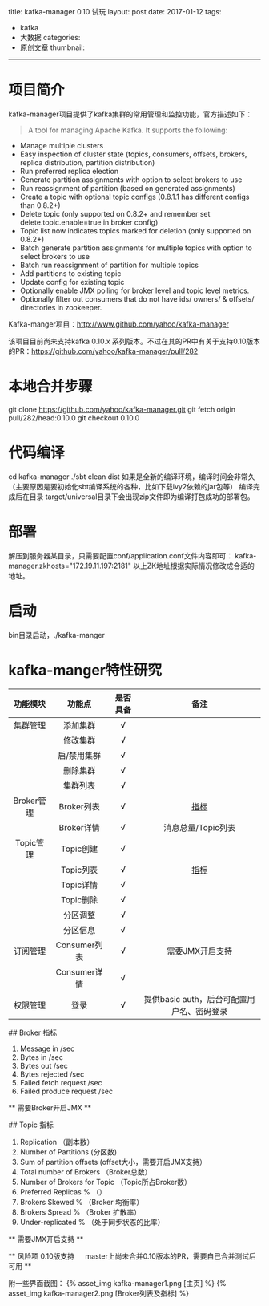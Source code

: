 title: kafka-manager 0.10 试玩
layout: post
date: 2017-01-12
tags:
 - kafka
 - 大数据
categories:
 - 原创文章
thumbnail: 
---


# 项目简介

kafka-manager项目提供了kafka集群的常用管理和监控功能，官方描述如下：

>A tool for managing Apache Kafka.
It supports the following:
- Manage multiple clusters
- Easy inspection of cluster state (topics, consumers, offsets, brokers, replica distribution, partition distribution)
- Run preferred replica election
- Generate partition assignments with option to select brokers to use
- Run reassignment of partition (based on generated assignments)
- Create a topic with optional topic configs (0.8.1.1 has different configs than 0.8.2+)
- Delete topic (only supported on 0.8.2+ and remember set delete.topic.enable=true in broker config)
- Topic list now indicates topics marked for deletion (only supported on 0.8.2+)
- Batch generate partition assignments for multiple topics with option to select brokers to use
- Batch run reassignment of partition for multiple topics
- Add partitions to existing topic
- Update config for existing topic
- Optionally enable JMX polling for broker level and topic level metrics.
- Optionally filter out consumers that do not have ids/ owners/ & offsets/ directories in zookeeper.


Kafka-manger项目：http://www.github.com/yahoo/kafka-manager

该项目目前尚未支持kafka 0.10.x 系列版本。不过在其的PR中有关于支持0.10版本的PR：https://github.com/yahoo/kafka-manager/pull/282

<!--more-->

# 本地合并步骤
git clone https://github.com/yahoo/kafka-manager.git
git fetch origin pull/282/head:0.10.0
git checkout 0.10.0

# 代码编译
cd kafka-manager
./sbt clean dist
如果是全新的编译环境，编译时间会非常久（主要原因是要初始化sbt编译系统的各种，比如下载ivy2依赖的jar包等）
编译完成后在目录 target/universal目录下会出现zip文件即为编译打包成功的部署包。

# 部署
解压到服务器某目录，只需要配置conf/application.conf文件内容即可：
kafka-manager.zkhosts="172.19.11.197:2181"
以上ZK地址根据实际情况修改成合适的地址。

# 启动
bin目录启动，./kafka-manger

# kafka-manger特性研究
| 功能模块        | 功能点           | 是否具备  | 备注 |
| :-------------: |:-------------:| :-----:| :----:|
| 集群管理       | 添加集群       | √ | |
|       | 修改集群      |   √ | |
|       | 启/禁用集群      |   √ | |
|       | 删除集群      |   √ | |
|       | 集群列表      |   √ | |
| Broker管理 | Broker列表 |   √ | [指标](#metrics1)|
|       | Broker详情      |   √ | 消息总量/Topic列表|
| Topic管理 | Topic创建 |   √ | |
|       | Topic列表      |   √ |  [指标](#metrics2)|
|       | Topic详情      |   √ | |
|       | Topic删除      |   √ | |
|       | 分区调整      |   √ | |
|       | 分区信息      |   √ | |
| 订阅管理 | Consumer列表 |   √ | 需要JMX开启支持 |
|       | Consumer详情      |   √ | | |
| 权限管理 | 登录 |   √ | 提供basic auth，后台可配置用户名、密码登录 |


<span id = "metrics1">
## Broker 指标

 1. Message in /sec
 2. Bytes in /sec
 3. Bytes out /sec
 4. Bytes rejected /sec
 5. Failed fetch request /sec
 6. Failed produce request /sec

 ** 需要Broker开启JMX **
</span>

<span id = "metrics2">
## Topic 指标

 1. Replication （副本数）
 2. Number of Partitions (分区数)
 3. Sum of partition offsets (offset大小，需要开启JMX支持）
 4. Total number of Brokers （Broker总数）
 5. Number of Brokers for Topic （Topic所占Broker数）
 6. Preferred Replicas %  （）
 7. Brokers Skewed % （Broker 均衡率）
 8. Brokers Spread % （Broker  扩散率）
 9. Under-replicated % （处于同步状态的比率）

 ** 需要JMX开启支持 **
</span>

** 风险项	0.10版支持	　	master上尚未合并0.10版本的PR，需要自己合并测试后可用	**

附一些界面截图：
{% asset_img kafka-manager1.png [主页] %}
{% asset_img kafka-manager2.png [Broker列表及指标] %}
